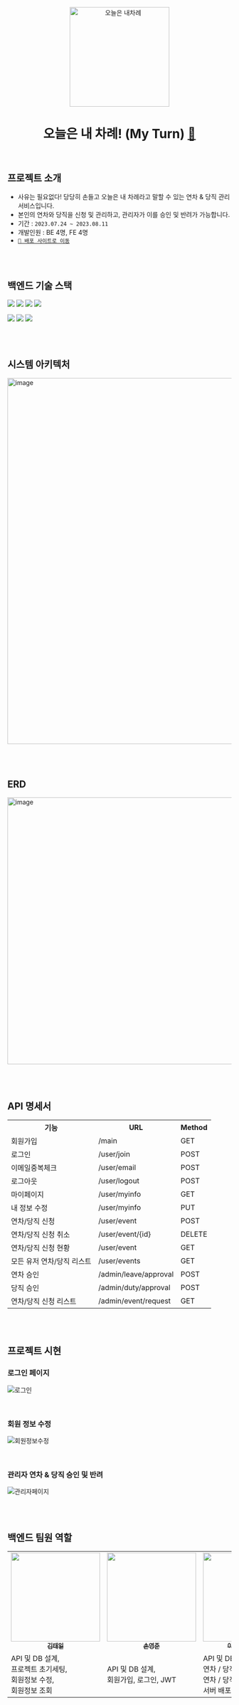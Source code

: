 <br>

<div align="center">

<img width="224" alt="오늘은 내차례" src="https://github.com/MINI-TEAM8-FC/BE_my_turn/assets/43840220/b1d3288f-b22c-4fc3-93a3-33744871fd95">

# 오늘은 내 차례! (My Turn) [🔗](https://my-turn.netlify.app/login)


</div>

<br>

## 프로젝트 소개
- 사유는 필요없다! 당당히 손들고 오늘은 내 차례라고 말할 수 있는 연차 & 당직 관리 서비스입니다. 
- 본인의 연차와 당직을 신청 및 관리하고, 관리자가 이를 승인 및 반려가 가능합니다.
- 기간 : ``2023.07.24 ~ 2023.08.11``
- 개발인원 : BE 4명, FE 4명
- [``🔗 배포 사이트로 이동``](https://my-turn.netlify.app/login)

<br><br>

## 백엔드 기술 스택
<img src="https://img.shields.io/badge/Java 11-437291?style=flat-squre&logo=openjdk&logoColor=white"> <img src="https://img.shields.io/badge/SpringBoot-6DB33F?style=flat-squre&logo=springboot&logoColor=white"> <img src="https://img.shields.io/badge/Spring Security-6DB33F?style=flat-squre&logo=springsecurity&logoColor=white"> 
<img src="https://img.shields.io/badge/Spring Data JPA-6DB33F?style=flat-squre&logo=spring&logoColor=white"> 

<img src="https://img.shields.io/badge/Gradle-02303A?style=flat-squre&logo=gradle&logoColor=white"> <img src="https://img.shields.io/badge/MySQL-4479A1?style=flat-squre&logo=mysql&logoColor=white">
<img src="https://img.shields.io/badge/Amazon AWS-41454A?style=flat-squre&logo=amazonaws&logoColor=white">

<br><br>


## 시스템 아키텍처 
<img width="823" alt="image" src="https://github.com/Fastcampus-Final-Team3/jober-backend/assets/43840220/f8053e00-9971-4782-9c44-d1ae1dbf083f">

<br><br>

## ERD
<img width="600" alt="image" src="https://github.com/Fastcampus-Final-Team3/jober-backend/assets/43840220/f9be2bda-b438-4e80-af63-02861e7eacf5">

<br><br>

## API 명세서
<table border="0">
	<th>기능</th>
	<th>URL</th>
  <th>Method</th>
	<tr>
	    <td>회원가입</td>
	    <td>/main</td>
      <td>GET</td>
	</tr>
	<tr>
	    <td>로그인</td>
	    <td>/user/join</td>
      <td>POST</td>
	</tr>
  <tr>
	    <td>이메일중복체크</td>
	    <td>/user/email</td>
      <td>POST</td>
	</tr>
  <tr>
	    <td>로그아웃</td>
	    <td>/user/logout</td>
      <td>POST</td>
	</tr>
  <tr>
	    <td>마이페이지</td>
	    <td>/user/myinfo</td>
      <td>GET</td>
  <tr>
	    <td>내 정보 수정</td>
	    <td>/user/myinfo</td>
      <td>PUT</td>
	</tr>
  <tr>
	    <td>연차/당직 신청</td>
	    <td>/user/event</td>
      <td>POST</td>
	</tr>
  <tr>
	    <td>연차/당직 신청 취소</td>
	    <td>/user/event/{id}</td>
      <td>DELETE</td>
	</tr>
  <tr>
	    <td>연차/당직 신청 현황</td>
	    <td>/user/event</td>
      <td>GET</td>
	</tr>
  <tr>
	    <td>모든 유저 연차/당직 리스트</td>
	    <td>/user/events</td>
      <td>GET</td>
	</tr>
  <tr>
	    <td>연차 승인</td>
	    <td>/admin/leave/approval</td>
      <td>POST</td>
	</tr>
  <tr>
	    <td>당직 승인</td>
	    <td>/admin/duty/approval</td>
      <td>POST</td>
	</tr>
  <tr>
	    <td>연차/당직 신청 리스트</td>
	    <td>/admin/event/request</td>
      <td>GET</td>
	</tr>
</table>

<br><br>

## 프로젝트 시현

### 로그인 페이지

![로그인](https://github.com/MINI-TEAM8-FC/BE_my_turn/assets/43840220/8f2b31b0-0198-4a55-b357-9366dca4aa40)

<br>

### 회원 정보 수정

![회원정보수정](https://github.com/MINI-TEAM8-FC/BE_my_turn/assets/43840220/7a62bc52-ef42-4ba8-be4c-8cd256ab60a8)

<br>

### 관리자 연차 & 당직 승인 및 반려 

![관리자페이지](https://github.com/MINI-TEAM8-FC/BE_my_turn/assets/43840220/02910ea3-ad39-4b5a-bb2c-9694840c6a6f)


<br><br>


## 백엔드 팀원 역할

 <table>
    <tbody>
      <tr>
        <td align="center"><a href="https://github.com/james-taeil">
          <img src="https://avatars.githubusercontent.com/u/71359732?v=4" width="200px;" alt=""/><br /><sub><b>김태일</b></sub></a><br />
        </td>
        <td align="center"><a href="https://github.com/sohn919">
          <img src="https://avatars.githubusercontent.com/u/84082544?v=4" width="200px;" alt=""/><br /><sub><b>손영준</b></sub></a><br />
        </td>
        <td align="center"><a href="https://github.com/miyounlee">
          <img src="https://avatars.githubusercontent.com/u/43840220?v=4" width="200px;" alt=""/><br /><sub><b>이미연 (팀 리더)</b></sub></a><br />
        </td>
        <td align="center"><a href="https://github.com/MebukiYamashi">
          <img src="https://avatars.githubusercontent.com/u/91310994?v=4" width="200px;" alt=""/><br /><sub><b>이성민 (팀장)</b></sub></a><br />
        </td>
      </tr>
      <tr>
        <td>
          API 및 DB 설계,<br />프로젝트 초기세팅,<br />회원정보 수정,<br />회원정보 조회
        </td>
        <td>
          API 및 DB 설계,<br />회원가입, 로그인, JWT
        </td>
        <td>
          API 및 DB 설계,<br />연차 / 당직 신청 및 취소,<br />연차 / 당직 조회,<br />서버 배포
        </td>
        <td>
          API 및 DB 설계,<br />관리자 연차 / 당직 승인,<br />관리자 연차 / 당직 조회
        </td>
      </tr>
    </tbody>
  </table>
<br><br>

